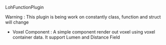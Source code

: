 LohFunctionPlugin

Warning : This plugin is being work on constantly class, function and struct will change

- Voxel Component : A simple component render out voxel using voxel container data. It support Lumen and Distance Field